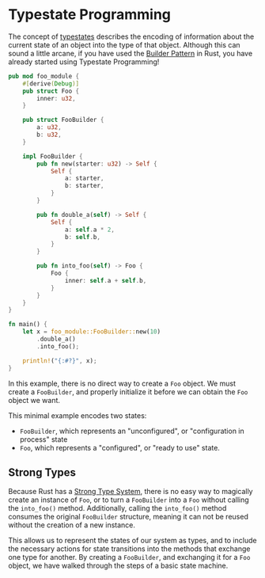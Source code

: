 # Typestate Programming

The concept of [typestates] describes the encoding of information about the current state of an object into the type of that object. Although this can sound a little arcane, if you have used the [Builder Pattern] in Rust, you have already started using Typestate Programming!

[typestates]: https://en.wikipedia.org/wiki/Typestate_analysis
[Builder Pattern]: https://doc.rust-lang.org/1.0.0/style/ownership/builders.html

```rust
pub mod foo_module {
    #[derive(Debug)]
    pub struct Foo {
        inner: u32,
    }

    pub struct FooBuilder {
        a: u32,
        b: u32,
    }

    impl FooBuilder {
        pub fn new(starter: u32) -> Self {
            Self {
                a: starter,
                b: starter,
            }
        }

        pub fn double_a(self) -> Self {
            Self {
                a: self.a * 2,
                b: self.b,
            }
        }

        pub fn into_foo(self) -> Foo {
            Foo {
                inner: self.a + self.b,
            }
        }
    }
}

fn main() {
    let x = foo_module::FooBuilder::new(10)
        .double_a()
        .into_foo();

    println!("{:#?}", x);
}
```

In this example, there is no direct way to create a `Foo` object. We must create a `FooBuilder`, and properly initialize it before we can obtain the `Foo` object we want.

This minimal example encodes two states:

* `FooBuilder`, which represents an "unconfigured", or "configuration in process" state
* `Foo`, which represents a "configured", or "ready to use" state.

## Strong Types

Because Rust has a [Strong Type System], there is no easy way to magically create an instance of `Foo`, or to turn a `FooBuilder` into a `Foo` without calling the `into_foo()` method. Additionally, calling the `into_foo()` method consumes the original `FooBuilder` structure, meaning it can not be reused without the creation of a new instance.

[Strong Type System]: https://en.wikipedia.org/wiki/Strong_and_weak_typing

This allows us to represent the states of our system as types, and to include the necessary actions for state transitions into the methods that exchange one type for another. By creating a `FooBuilder`, and exchanging it for a `Foo` object, we have walked through the steps of a basic state machine.
